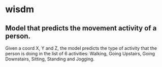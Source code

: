 # wisdm
## Model that predicts the movement activity of a person.
Given a coord X, Y and Z, the model predicts the type of activity that the person is doing in the list of 6 activities: Walking, Going Upstairs, Going Downstairs, Sitting, Standing and Jogging.
